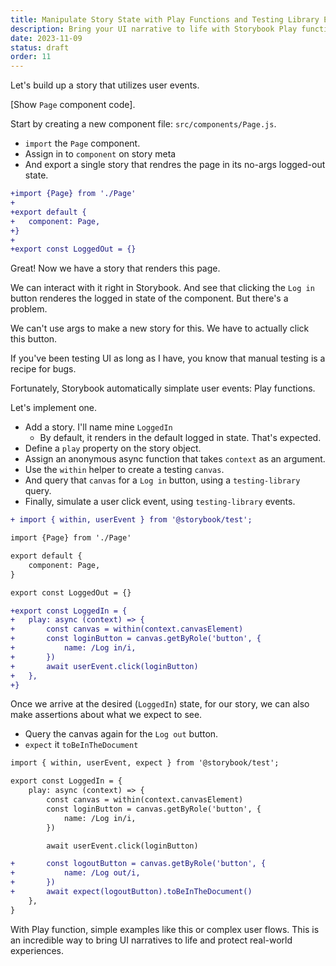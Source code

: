 ```yaml
---
title: Manipulate Story State with Play Functions and Testing Library Events
description: Bring your UI narrative to life with Storybook Play functions. Use Testing Library to create stories from user events — perfectly simulating real-world usage.
date: 2023-11-09
status: draft
order: 11
---
```


Let's build up a story that utilizes user events.

[Show `Page` component code].

Start by creating a new component file: `src/components/Page.js`.

- `import` the `Page` component.
- Assign in to `component` on story meta
- And export a single story that rendres the page in its no-args logged-out state.

```diff lang="js" title="Page.stories.js"
+import {Page} from './Page'
+
+export default {
+	component: Page,
+}
+
+export const LoggedOut = {}
```

Great!
Now we have a story that renders this page.

We can interact with it right in Storybook.
And see that clicking the `Log in` button renderes the logged in state of the component.
But there's a problem.

We can't use args to make a new story for this.
We have to actually click this button.

If you've been testing UI as long as I have, you know that manual testing is a recipe for bugs.

Fortunately, Storybook automatically simplate user events: Play functions.

Let's implement one.

- Add a story. I'll name mine `LoggedIn`
  - By default, it renders in the default logged in state. That's expected.
- Define a `play` property on the story object.
- Assign an anonymous async function that takes `context` as an argument.
- Use the `within` helper to create a testing `canvas`.
- And query that `canvas` for a `Log in` button, using a `testing-library` query.
- Finally, simulate a user click event, using `testing-library` events.

```diff lang="js" title="Page.stories.js"
+ import { within, userEvent } from '@storybook/test';

import {Page} from './Page'

export default {
	component: Page,
}

export const LoggedOut = {}

+export const LoggedIn = {
+	play: async (context) => {
+		const canvas = within(context.canvasElement)
+		const loginButton = canvas.getByRole('button', {
+			name: /Log in/i,
+		})
+		await userEvent.click(loginButton)
+	},
+}
```

Once we arrive at the desired (`LoggedIn`) state, for our story, we can also make assertions about what we expect to see.

- Query the canvas again for the `Log out` button.
- `expect` it `toBeInTheDocument`

```diff lang="js" title="Page.stories.js" ins=/, expect/
import { within, userEvent, expect } from '@storybook/test';

export const LoggedIn = {
	play: async (context) => {
		const canvas = within(context.canvasElement)
		const loginButton = canvas.getByRole('button', {
			name: /Log in/i,
		})

		await userEvent.click(loginButton)

+		const logoutButton = canvas.getByRole('button', {
+			name: /Log out/i,
+		})
+		await expect(logoutButton).toBeInTheDocument()
	},
}
```

With Play function, simple examples like this or complex user flows.
This is an incredible way to bring UI narratives to life and protect real-world experiences.
